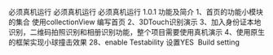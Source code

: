 必须真机运行
必须真机运行
必须真机运行
1.0.1 功能及简介
1、首页的功能小模块的集合 使用collectionView 编写首页
2、3DTouch识别演示
3、加入身份证本地识别，二维码拍照识别和相册识别功能，整个项目需要使用真机演示
4、使用原生的框架实现小球撞击效果
28、enable Testability 设置YES  Build setting

